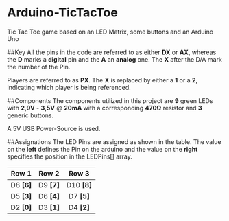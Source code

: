 # Arduino-TicTacToe
Tic Tac Toe game based on an LED Matrix, some buttons and an Arduino Uno

##Key
All the pins in the code are referred to as either **DX** or **AX**, whereas the **D** marks a **digital** pin and the **A** an **analog** one.
The **X** after the D/A mark the number of the Pin.

Players are referred to as **PX**. The **X** is replaced by either a **1** or a **2**, indicating which player is being referenced.

##Components
The components utilized in this project are **9** green LEDs with **2,9V** - **3,5V** @ **20mA** with a corresponding **470Ω** resistor and **3** generic buttons.

A 5V USB Power-Source is used.

##Assignations
The LED Pins are assigned as shown in the table.
The value on the **left** defines the Pin on the arduino and the value on the **right** specifies the position in the LEDPins[] array.

| Row 1 | Row 2 | Row 3 |
|:-----:|:-----:|:-----:|
| D8 **[6]** | D9 **[7]** | D10 **[8]** |
| D5 **[3]** | D6 **[4]** | D7 **[5]** |
| D2 **[0]** | D3 **[1]** | D4 **[2]** |
